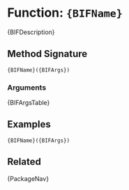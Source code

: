 [comment]: # (Note: This documentation is generated dynamically in the build process.  To modify the contents, change the javadoc on the _invoke method of the BIF class)

# Function: `{BIFName}`

{BIFDescription}

## Method Signature

```
{BIFName}({BIFArgs})
```

### Arguments

{BIFArgsTable}

## Examples

```
{BIFName}({BIFArgs})
```

## Related

{PackageNav}
